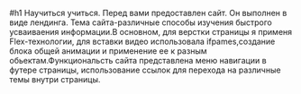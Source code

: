 #h1 Научиться учиться.
Перед вами предоставлен сайт. Он выполнен в виде лендинга. Тема сайта-различные способы изучения быстрого усваиваения информации.В основном, для верстки страницы я применя Flex-технологии, для вставки видео использовала ifpames,создание блока общей анимации и применение ее к разным обьектам.Функциональсть сайта представлена меню навигации в футере страницы, использование ссылок для перехода на различные темы внутри страницы.
